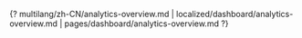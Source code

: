 {? multilang/zh-CN/analytics-overview.md | localized/dashboard/analytics-overview.md | pages/dashboard/analytics-overview.md ?}
